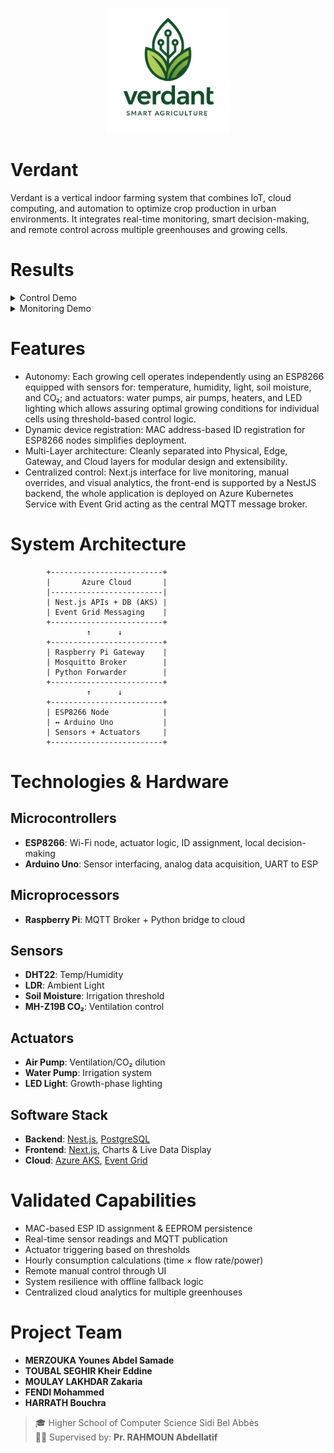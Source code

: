 <p align="center">
  <img src="logo.png" alt="Verdant Logo" width="200"/>
</p>

# Verdant
Verdant is a vertical indoor farming system that combines IoT, cloud computing, and automation to 
optimize crop production in urban environments. It integrates real-time monitoring, smart 
decision-making, and remote control across multiple greenhouses and growing cells.

# Results
<details>
    <summary>Control Demo</summary>
    <img src="gif/control.gif" alt="Control Demo">
</details>
<details>
    <summary>Monitoring Demo</summary>
    <img src="gif/monitoring.gif" alt="Monitoring Demo">
</details>

# Features
- Autonomy: Each growing cell operates independently using an ESP8266 equipped with sensors for: 
 temperature, humidity, light, soil moisture, and CO₂; and actuators: water pumps, air pumps, heaters, 
and LED lighting which allows assuring optimal growing conditions for individual cells using 
threshold-based control logic.
- Dynamic device registration: MAC address-based ID registration for ESP8266 nodes simplifies 
deployment.
- Multi-Layer architecture: Cleanly separated into Physical, Edge, Gateway, and Cloud layers 
for modular design and extensibility.
- Centralized control: Next.js interface for live monitoring, manual overrides, and visual 
analytics, the front-end is supported by a NestJS backend, the whole application is deployed on 
Azure Kubernetes Service with Event Grid acting as the central MQTT message broker.

# System Architecture
```
        +-------------------------+
        |       Azure Cloud       |
        |-------------------------|
        | Nest.js APIs + DB (AKS) |
        | Event Grid Messaging    |
        +-------------------------+
                 ↑      ↓
        +-------------------------+
        | Raspberry Pi Gateway    |
        | Mosquitto Broker        |
        | Python Forwarder        |
        +-------------------------+
                 ↑      ↓
        +-------------------------+
        | ESP8266 Node            |
        | ↔ Arduino Uno           |
        | Sensors + Actuators     |
        +-------------------------+
```

# Technologies & Hardware
## Microcontrollers
- **ESP8266**: Wi-Fi node, actuator logic, ID assignment, local decision-making
- **Arduino Uno**: Sensor interfacing, analog data acquisition, UART to ESP

## Microprocessors
- **Raspberry Pi**: MQTT Broker + Python bridge to cloud

## Sensors
- **DHT22**: Temp/Humidity
- **LDR**: Ambient Light
- **Soil Moisture**: Irrigation threshold
- **MH-Z19B CO₂**: Ventilation control

## Actuators
- **Air Pump**: Ventilation/CO₂ dilution
- **Water Pump**: Irrigation system
- **LED Light**: Growth-phase lighting

## Software Stack
- **Backend**: [Nest.js](https://nestjs.com/), [PostgreSQL](https://www.postgresql.org/)
- **Frontend**: [Next.js](https://nextjs.org/), Charts & Live Data Display
- **Cloud**: [Azure AKS](https://azure.microsoft.com/en-us/services/kubernetes-service/), [Event Grid](https://learn.microsoft.com/en-us/azure/event-grid/)

# Validated Capabilities
- MAC-based ESP ID assignment & EEPROM persistence
- Real-time sensor readings and MQTT publication
- Actuator triggering based on thresholds
- Hourly consumption calculations (time × flow rate/power)
- Remote manual control through UI
- System resilience with offline fallback logic
- Centralized cloud analytics for multiple greenhouses

# Project Team
- **MERZOUKA Younes Abdel Samade**
- **TOUBAL SEGHIR Kheir Eddine**
- **MOULAY LAKHDAR Zakaria**
- **FENDI Mohammed**
- **HARRATH Bouchra**

> 🎓 Higher School of Computer Science Sidi Bel Abbès  
> 🧑‍🏫 Supervised by: **Pr. RAHMOUN Abdellatif**
